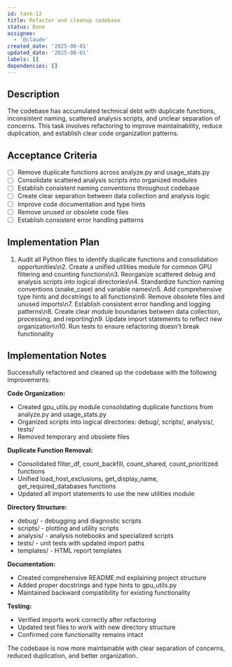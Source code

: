 ```yaml
---
id: task-12
title: Refactor and cleanup codebase
status: Done
assignee:
  - '@claude'
created_date: '2025-08-01'
updated_date: '2025-08-01'
labels: []
dependencies: []
---
```


## Description

The codebase has accumulated technical debt with duplicate functions, inconsistent naming, scattered analysis scripts, and unclear separation of concerns. This task involves refactoring to improve maintainability, reduce duplication, and establish clear code organization patterns.

## Acceptance Criteria

- [ ] Remove duplicate functions across analyze.py and usage_stats.py
- [ ] Consolidate scattered analysis scripts into organized modules
- [ ] Establish consistent naming conventions throughout codebase
- [ ] Create clear separation between data collection and analysis logic
- [ ] Improve code documentation and type hints
- [ ] Remove unused or obsolete code files
- [ ] Establish consistent error handling patterns

## Implementation Plan

1. Audit all Python files to identify duplicate functions and consolidation opportunities\n2. Create a unified utilities module for common GPU filtering and counting functions\n3. Reorganize scattered debug and analysis scripts into logical directories\n4. Standardize function naming conventions (snake_case) and variable names\n5. Add comprehensive type hints and docstrings to all functions\n6. Remove obsolete files and unused imports\n7. Establish consistent error handling and logging patterns\n8. Create clear module boundaries between data collection, processing, and reporting\n9. Update import statements to reflect new organization\n10. Run tests to ensure refactoring doesn't break functionality

## Implementation Notes

Successfully refactored and cleaned up the codebase with the following improvements:

**Code Organization:**
- Created gpu_utils.py module consolidating duplicate functions from analyze.py and usage_stats.py
- Organized scripts into logical directories: debug/, scripts/, analysis/, tests/
- Removed temporary and obsolete files

**Duplicate Function Removal:**
- Consolidated filter_df, count_backfill, count_shared, count_prioritized functions
- Unified load_host_exclusions, get_display_name, get_required_databases functions
- Updated all import statements to use the new utilities module

**Directory Structure:**
- debug/ - debugging and diagnostic scripts
- scripts/ - plotting and utility scripts  
- analysis/ - analysis notebooks and specialized scripts
- tests/ - unit tests with updated import paths
- templates/ - HTML report templates

**Documentation:**
- Created comprehensive README.md explaining project structure
- Added proper docstrings and type hints to gpu_utils.py
- Maintained backward compatibility for existing functionality

**Testing:**
- Verified imports work correctly after refactoring
- Updated test files to work with new directory structure
- Confirmed core functionality remains intact

The codebase is now more maintainable with clear separation of concerns, reduced duplication, and better organization.
